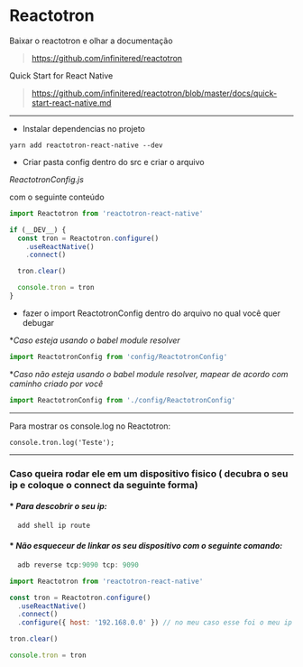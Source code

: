 # Reactotron

Baixar o reactotron e olhar a documentação

> https://github.com/infinitered/reactotron

Quick Start for React Native

> https://github.com/infinitered/reactotron/blob/master/docs/quick-start-react-native.md

---

- Instalar dependencias no projeto

`yarn add reactotron-react-native --dev`

- Criar pasta config dentro do src e criar o arquivo

_ReactotronConfig.js_

com o seguinte conteúdo

```js
import Reactotron from 'reactotron-react-native'

if (__DEV__) {
  const tron = Reactotron.configure()
    .useReactNative()
    .connect()

  tron.clear()

  console.tron = tron
}
```

- fazer o import ReactotronConfig dentro do arquivo no qual você quer debugar

\*_Caso esteja usando o babel module resolver_

```js
import ReactotronConfig from 'config/ReactotronConfig'
```

\*_Caso não esteja usando o babel module resolver, mapear de acordo com caminho criado por você_

```js
import ReactotronConfig from './config/ReactotronConfig'
```

---

Para mostrar os console.log no Reactotron:

`console.tron.log('Teste');`

---

### Caso queira rodar ele em um dispositivo fisico ( decubra o seu ip e coloque o connect da seguinte forma)

#### \* _Para descobrir o seu ip:_

```js
  add shell ip route
```

#### \* _Não esqueceur de linkar os seu dispositivo com o seguinte comando:_

```js
  adb reverse tcp:9090 tcp: 9090
```

```js
import Reactotron from 'reactotron-react-native'

const tron = Reactotron.configure()
  .useReactNative()
  .connect()
  .configure({ host: '192.168.0.0' }) // no meu caso esse foi o meu ip

tron.clear()

console.tron = tron
```
